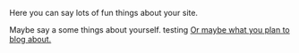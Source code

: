 Here you can say lots of fun things about your site.

Maybe say a some things about yourself.
testing
[Or maybe what you plan to blog about.](https://www.google.com/)
